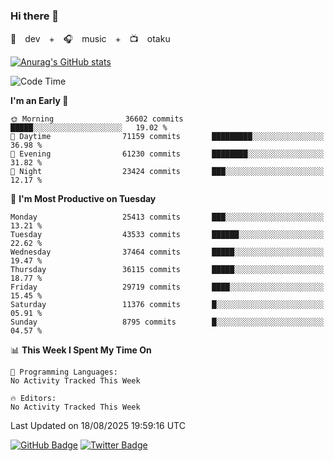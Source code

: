 ### Hi there 👋

🚀　dev　+　🎧　music　+　📺　otaku


[![Anurag's GitHub stats](https://github-readme-stats.vercel.app/api?username=koheitasaka&count_private=true&show_icons=true&theme=monokai)](https://github.com/koheitasaka/github-readme-stats)

<!--START_SECTION:waka-->
![Code Time](http://img.shields.io/badge/Code%20Time-1%2C161%20hrs%2023%20mins-blue)

**I'm an Early 🐤** 

```text
🌞 Morning                36602 commits       █████░░░░░░░░░░░░░░░░░░░░   19.02 % 
🌆 Daytime                71159 commits       █████████░░░░░░░░░░░░░░░░   36.98 % 
🌃 Evening                61230 commits       ████████░░░░░░░░░░░░░░░░░   31.82 % 
🌙 Night                  23424 commits       ███░░░░░░░░░░░░░░░░░░░░░░   12.17 % 
```
📅 **I'm Most Productive on Tuesday** 

```text
Monday                   25413 commits       ███░░░░░░░░░░░░░░░░░░░░░░   13.21 % 
Tuesday                  43533 commits       ██████░░░░░░░░░░░░░░░░░░░   22.62 % 
Wednesday                37464 commits       █████░░░░░░░░░░░░░░░░░░░░   19.47 % 
Thursday                 36115 commits       █████░░░░░░░░░░░░░░░░░░░░   18.77 % 
Friday                   29719 commits       ████░░░░░░░░░░░░░░░░░░░░░   15.45 % 
Saturday                 11376 commits       █░░░░░░░░░░░░░░░░░░░░░░░░   05.91 % 
Sunday                   8795 commits        █░░░░░░░░░░░░░░░░░░░░░░░░   04.57 % 
```


📊 **This Week I Spent My Time On** 

```text
💬 Programming Languages: 
No Activity Tracked This Week

🔥 Editors: 
No Activity Tracked This Week
```


 Last Updated on 18/08/2025 19:59:16 UTC
<!--END_SECTION:waka-->

[![GitHub Badge](https://img.shields.io/badge/GitHub-100000?style=for-the-badge&logo=github&logoColor=white)](https://github.com/koheitasaka)
[![Twitter Badge](https://img.shields.io/badge/Twitter-1DA1F2?style=for-the-badge&logo=twitter&logoColor=white)](https://twitter.com/sleep_asleep_)
